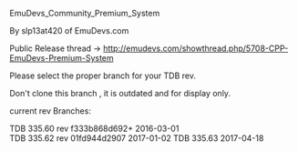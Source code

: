 EmuDevs_Community_Premium_System

By slp13at420 of EmuDevs.com

Public Release thread -> http://emudevs.com/showthread.php/5708-CPP-EmuDevs-Premium-System

Please select the proper branch for your TDB rev.

Don't clone this branch , it is outdated and for display only.



current rev Branches:

 TDB 335.60 rev f333b868d692+ 2016-03-01  
 TDB 335.62 rev 01fd944d2907 2017-01-02
 TDB 335.63 2017-04-18
